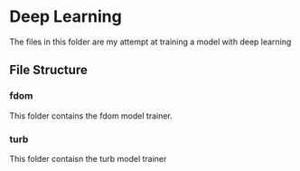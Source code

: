 # Deep Learning

The files in this folder are my attempt at training a model with deep learning

## File Structure

### fdom

This folder contains the fdom model trainer.

### turb

This folder contaisn the turb model trainer
